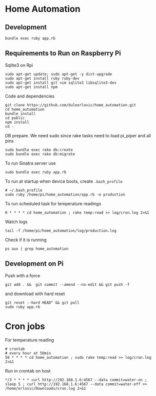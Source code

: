 # Home Automation

## Development

```
bundle exec ruby app.rb
```

## Requirements to Run on Raspberry Pi

Sqlite3 on Rpi

~~~
sudo apt-get update; sudo apt-get -y dist-upgrade
sudo apt-get install ruby ruby-dev
sudo apt-get install git vim sqlite3 libsqlite3-dev
sudo apt-get install npm
~~~

Code and dependencies

~~~
git clone https://github.com/duleorlovic/home_automation.git
cd home_automation
bundle install
cd public
npm install
cd -
~~~

DB prepare. We need sudo since rake tasks need to load pi_piper and all pins

~~~
sudo bundle exec rake db:create
sudo bundle exec rake db:migrate
~~~

To run Sinatra server use

~~~
sudo bundle exec ruby app.rb
~~~

To run at startup when device boots, create `.bash_profile`

~~~
# ~/.bash_profile
sudo ruby /home/pi/home_automation/app.rb -e production
~~~

To run scheduled task for temperature readings

~~~
0 * * * * cd home_automation ; rake temp:read >> log/cron.log 2>&1
~~~

Watch logs

~~~
tail -f /home/pi/home_automation/log/production.log
~~~

Check if it is running

~~~
ps aux | grep home_automation
~~~

## Development on Pi

Push with a force

~~~
git add . &&  git commit --amend --no-edit && git push -f
~~~

and download with hard reset

~~~
git reset --hard HEAD^ && git pull
sudo ruby app.rb
~~~

# Cron jobs

For temperature reading

~~~
# crontab
# every hour at 50min
50 * * * * cd home_automation ; sudo rake temp:read >> log/cron.log 2>&1
~~~

Run in crontab on host

~~~
*/3 * * * * curl http://192.168.1.6:4567 --data commit=water-on ; sleep 5 ; curl http://192.168.1.6:4567 --data commit=water-off >> /home/orlovic/Downloads/cron.log 2>&1
~~~
